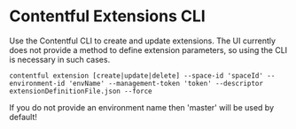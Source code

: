 # Contentful Extensions CLI
Use the Contentful CLI to create and update extensions. The UI currently does not provide a method to define extension parameters, so using the CLI is necessary in such cases.

`contentful extension [create|update|delete] --space-id 'spaceId' --environment-id 'envName' --management-token 'token' --descriptor extensionDefinitionFile.json --force`

If you do not provide an environment name then 'master' will be used by default!
